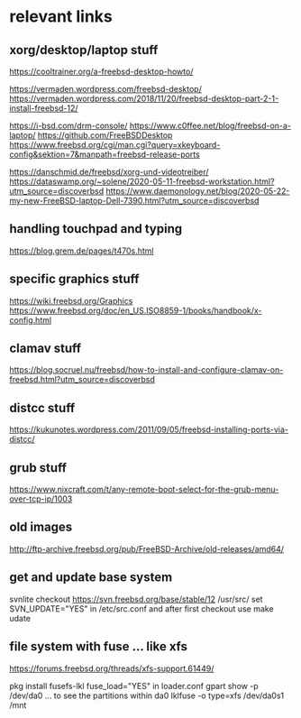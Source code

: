 # relevant links


xorg/desktop/laptop stuff
-------------------------
https://cooltrainer.org/a-freebsd-desktop-howto/

https://vermaden.wordpress.com/freebsd-desktop/
https://vermaden.wordpress.com/2018/11/20/freebsd-desktop-part-2-1-install-freebsd-12/

https://i-bsd.com/drm-console/
https://www.c0ffee.net/blog/freebsd-on-a-laptop/
https://github.com/FreeBSDDesktop
https://www.freebsd.org/cgi/man.cgi?query=xkeyboard-config&sektion=7&manpath=freebsd-release-ports

https://danschmid.de/freebsd/xorg-und-videotreiber/
https://dataswamp.org/~solene/2020-05-11-freebsd-workstation.html?utm_source=discoverbsd
https://www.daemonology.net/blog/2020-05-22-my-new-FreeBSD-laptop-Dell-7390.html?utm_source=discoverbsd


handling touchpad and typing
----------------------------
https://blog.grem.de/pages/t470s.html


specific graphics stuff
-----------------------
https://wiki.freebsd.org/Graphics
https://www.freebsd.org/doc/en_US.ISO8859-1/books/handbook/x-config.html


clamav stuff
------------
https://blog.socruel.nu/freebsd/how-to-install-and-configure-clamav-on-freebsd.html?utm_source=discoverbsd


distcc stuff
------------
https://kukunotes.wordpress.com/2011/09/05/freebsd-installing-ports-via-distcc/


grub stuff
----------
https://www.nixcraft.com/t/any-remote-boot-select-for-the-grub-menu-over-tcp-ip/1003


old images
----------
http://ftp-archive.freebsd.org/pub/FreeBSD-Archive/old-releases/amd64/


get and update base system
--------------------------

svnlite checkout https://svn.freebsd.org/base/stable/12 /usr/src/
set SVN_UPDATE="YES" in /etc/src.conf
and after first checkout use make udate


file system with fuse ... like xfs
----------------------------------

https://forums.freebsd.org/threads/xfs-support.61449/

pkg install fusefs-lkl
fuse_load="YES" in loader.conf
gpart show -p /dev/da0 ... to see the partitions within da0
lklfuse -o type=xfs /dev/da0s1 /mnt
